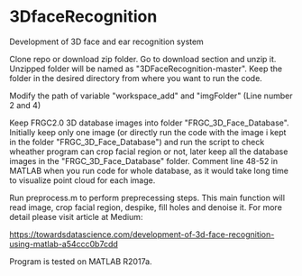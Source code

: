 # 3DfaceRecognition
Development of 3D face and ear recognition system


Clone repo or download zip folder. Go to download section and unzip it. Unzipped folder will be named as "3DFaceRecognition-master". Keep the folder in the desired directory from where you want to run the code.

Modify the path of variable "workspace_add" and "imgFolder" (Line number 2 and 4)

Keep FRGC2.0 3D database images into folder "FRGC_3D_Face_Database". Initially keep only one image (or directly run the code with the image i kept in the folder "FRGC_3D_Face_Database") and run the script to check wheather program can crop facial region or not, later keep all the database images in the "FRGC_3D_Face_Database" folder. Comment line 48-52 in MATLAB when you run code for whole database, as it would take long time to visualize point cloud for each image.

Run preprocess.m to perform preprecessing steps.
This main function will read image, crop facial region, despike, fill holes and denoise it. For more detail please visit article at Medium:

https://towardsdatascience.com/development-of-3d-face-recognition-using-matlab-a54ccc0b7cdd

Program is tested on MATLAB R2017a.
